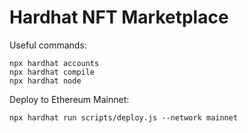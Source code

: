 # Hardhat NFT Marketplace

Useful commands:

```shell
npx hardhat accounts
npx hardhat compile
npx hardhat node
```

Deploy to Ethereum Mainnet:

```shell
npx hardhat run scripts/deploy.js --network mainnet
```
